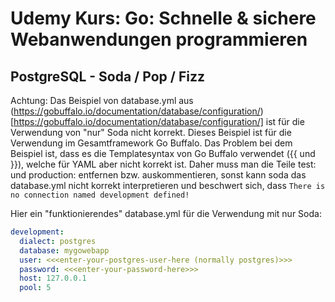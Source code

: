 # Udemy Kurs: Go: Schnelle & sichere Webanwendungen programmieren

## PostgreSQL - Soda / Pop / Fizz

Achtung: Das Beispiel von database.yml aus (https://gobuffalo.io/documentation/database/configuration/)[https://gobuffalo.io/documentation/database/configuration/] ist für die Verwendung von "nur" Soda nicht korrekt. Dieses Beispiel ist für die Verwendung im Gesamtframework Go Buffalo. Das Problem bei dem Beispiel ist, dass es die Templatesyntax von Go Buffalo verwendet ({{ und }}), welche für YAML aber nicht korrekt ist. Daher muss man die Teile test: und production: entfernen bzw. auskommentieren, sonst kann soda das database.yml nicht korrekt interpretieren und beschwert sich, dass `There is no connection named development defined!`

Hier ein "funktionierendes" database.yml für die Verwendung mit nur Soda:

```yaml
development:
  dialect: postgres
  database: mygowebapp
  user: <<<enter-your-postgres-user-here (normally postgres)>>>
  password: <<<enter-your-password-here>>>
  host: 127.0.0.1
  pool: 5
```
